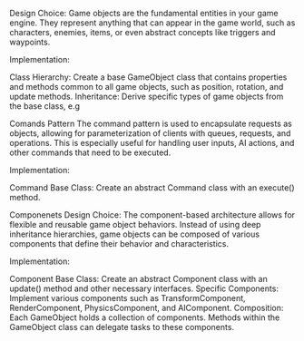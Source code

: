 Design Choice:
Game objects are the fundamental entities in your game engine. They represent anything that can appear in the game world, such as characters, enemies, items, or even abstract concepts like triggers and waypoints.

Implementation:

Class Hierarchy: Create a base GameObject class that contains properties and methods common to all game objects, such as position, rotation, and update methods.
Inheritance: Derive specific types of game objects from the base class, e.g


Comands Pattern
The command pattern is used to encapsulate requests as objects, allowing for parameterization of clients with queues, requests, and operations. This is especially useful for handling user inputs, AI actions, and other commands that need to be executed.

Implementation:

Command Base Class: Create an abstract Command class with an execute() method.
 
Componenets
Design Choice:
The component-based architecture allows for flexible and reusable game object behaviors. Instead of using deep inheritance hierarchies, game objects can be composed of various components that define their behavior and characteristics.

Implementation:

Component Base Class: Create an abstract Component class with an update() method and other necessary interfaces.
Specific Components: Implement various components such as TransformComponent, RenderComponent, PhysicsComponent, and AIComponent.
Composition: Each GameObject holds a collection of components. Methods within the GameObject class can delegate tasks to these components.


